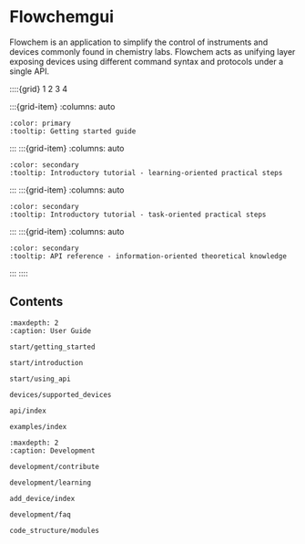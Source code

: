 # Flowchemgui

Flowchem is an application to simplify the control of instruments and devices commonly found in chemistry labs.
Flowchem acts as unifying layer exposing devices using different command syntax and protocols under a single API.

::::{grid} 1 2 3 4

:::{grid-item}
:columns: auto

```{button-ref} start/getting_started
:color: primary
:tooltip: Getting started guide
```
:::
:::{grid-item}
:columns: auto

```{button-ref} start/introduction
:color: secondary
:tooltip: Introductory tutorial - learning-oriented practical steps
```
:::
:::{grid-item}
:columns: auto

```{button-ref} start/using_api
:color: secondary
:tooltip: Introductory tutorial - task-oriented practical steps
```
:::
:::{grid-item}
:columns: auto

```{button-ref} examples/index
:color: secondary
:tooltip: API reference - information-oriented theoretical knowledge
```
:::
::::

## Contents
```{toctree}
:maxdepth: 2
:caption: User Guide

start/getting_started

start/introduction

start/using_api

devices/supported_devices

api/index

examples/index

```

```{toctree}
:maxdepth: 2
:caption: Development

development/contribute

development/learning

add_device/index

development/faq

code_structure/modules

```